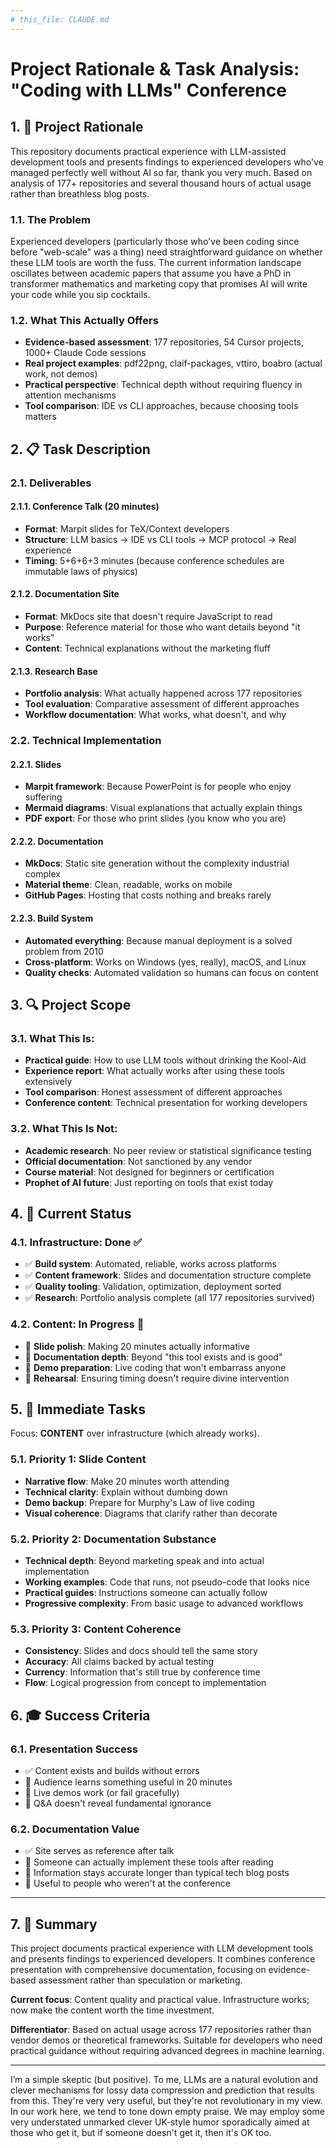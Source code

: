 ```yaml
---
# this_file: CLAUDE.md
---
```


# Project Rationale & Task Analysis: "Coding with LLMs" Conference

## 1. 🎯 **Project Rationale**

This repository documents practical experience with LLM-assisted development tools and presents findings to experienced developers who've managed perfectly well without AI so far, thank you very much. Based on analysis of 177+ repositories and several thousand hours of actual usage rather than breathless blog posts.

### 1.1. **The Problem**
Experienced developers (particularly those who've been coding since before "web-scale" was a thing) need straightforward guidance on whether these LLM tools are worth the fuss. The current information landscape oscillates between academic papers that assume you have a PhD in transformer mathematics and marketing copy that promises AI will write your code while you sip cocktails.

### 1.2. **What This Actually Offers**
- **Evidence-based assessment**: 177 repositories, 54 Cursor projects, 1000+ Claude Code sessions
- **Real project examples**: pdf22png, claif-packages, vttiro, boabro (actual work, not demos)
- **Practical perspective**: Technical depth without requiring fluency in attention mechanisms
- **Tool comparison**: IDE vs CLI approaches, because choosing tools matters

## 2. 📋 **Task Description**

### 2.1. **Deliverables**

#### 2.1.1. **Conference Talk** (20 minutes)
- **Format**: Marpit slides for TeX/Context developers
- **Structure**: LLM basics → IDE vs CLI tools → MCP protocol → Real experience
- **Timing**: 5+6+6+3 minutes (because conference schedules are immutable laws of physics)

#### 2.1.2. **Documentation Site**
- **Format**: MkDocs site that doesn't require JavaScript to read
- **Purpose**: Reference material for those who want details beyond "it works"
- **Content**: Technical explanations without the marketing fluff

#### 2.1.3. **Research Base**
- **Portfolio analysis**: What actually happened across 177 repositories
- **Tool evaluation**: Comparative assessment of different approaches
- **Workflow documentation**: What works, what doesn't, and why

### 2.2. **Technical Implementation**

#### 2.2.1. **Slides**
- **Marpit framework**: Because PowerPoint is for people who enjoy suffering
- **Mermaid diagrams**: Visual explanations that actually explain things
- **PDF export**: For those who print slides (you know who you are)

#### 2.2.2. **Documentation**
- **MkDocs**: Static site generation without the complexity industrial complex
- **Material theme**: Clean, readable, works on mobile
- **GitHub Pages**: Hosting that costs nothing and breaks rarely

#### 2.2.3. **Build System**
- **Automated everything**: Because manual deployment is a solved problem from 2010
- **Cross-platform**: Works on Windows (yes, really), macOS, and Linux
- **Quality checks**: Automated validation so humans can focus on content

## 3. 🔍 **Project Scope**

### 3.1. **What This Is:**
- **Practical guide**: How to use LLM tools without drinking the Kool-Aid
- **Experience report**: What actually works after using these tools extensively
- **Tool comparison**: Honest assessment of different approaches
- **Conference content**: Technical presentation for working developers

### 3.2. **What This Is Not:**
- **Academic research**: No peer review or statistical significance testing
- **Official documentation**: Not sanctioned by any vendor
- **Course material**: Not designed for beginners or certification
- **Prophet of AI future**: Just reporting on tools that exist today

## 4. 🎪 **Current Status**

### 4.1. **Infrastructure: Done** ✅
- ✅ **Build system**: Automated, reliable, works across platforms
- ✅ **Content framework**: Slides and documentation structure complete
- ✅ **Quality tooling**: Validation, optimization, deployment sorted
- ✅ **Research**: Portfolio analysis complete (all 177 repositories survived)

### 4.2. **Content: In Progress** 🎯
- 🎯 **Slide polish**: Making 20 minutes actually informative
- 🎯 **Documentation depth**: Beyond "this tool exists and is good"
- 🎯 **Demo preparation**: Live coding that won't embarrass anyone
- 🎯 **Rehearsal**: Ensuring timing doesn't require divine intervention

## 5. 🚀 **Immediate Tasks**

Focus: **CONTENT** over infrastructure (which already works).

### 5.1. **Priority 1: Slide Content**
- **Narrative flow**: Make 20 minutes worth attending
- **Technical clarity**: Explain without dumbing down
- **Demo backup**: Prepare for Murphy's Law of live coding
- **Visual coherence**: Diagrams that clarify rather than decorate

### 5.2. **Priority 2: Documentation Substance**
- **Technical depth**: Beyond marketing speak and into actual implementation
- **Working examples**: Code that runs, not pseudo-code that looks nice
- **Practical guides**: Instructions someone can actually follow
- **Progressive complexity**: From basic usage to advanced workflows

### 5.3. **Priority 3: Content Coherence**
- **Consistency**: Slides and docs should tell the same story
- **Accuracy**: All claims backed by actual testing
- **Currency**: Information that's still true by conference time
- **Flow**: Logical progression from concept to implementation

## 6. 🎓 **Success Criteria**

### 6.1. **Presentation Success**
- ✅ Content exists and builds without errors
- 🎯 Audience learns something useful in 20 minutes
- 🎯 Live demos work (or fail gracefully)
- 🎯 Q&A doesn't reveal fundamental ignorance

### 6.2. **Documentation Value**
- ✅ Site serves as reference after talk
- 🎯 Someone can actually implement these tools after reading
- 🎯 Information stays accurate longer than typical tech blog posts
- 🎯 Useful to people who weren't at the conference

---

## 7. 📝 **Summary**

This project documents practical experience with LLM development tools and presents findings to experienced developers. It combines conference presentation with comprehensive documentation, focusing on evidence-based assessment rather than speculation or marketing.

**Current focus**: Content quality and practical value. Infrastructure works; now make the content worth the time investment.

**Differentiator**: Based on actual usage across 177 repositories rather than vendor demos or theoretical frameworks. Suitable for developers who need practical guidance without requiring advanced degrees in machine learning. 

---

I’m a simple skeptic (but positive). To me, LLMs are a natural evolution and clever mechanisms for lossy data compression and prediction that results from this. They're very very useful, but they're not revolutionary in my view. In our work here, we tend to tone down empty praise. We may employ some very understated unmarked clever UK-style humor sporadically aimed at those who get it, but if someone doesn't get it, then it's OK too. 